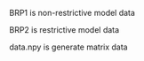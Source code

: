 BRP1 is non-restrictive model data


BRP2 is restrictive model data


data.npy is generate matrix data
